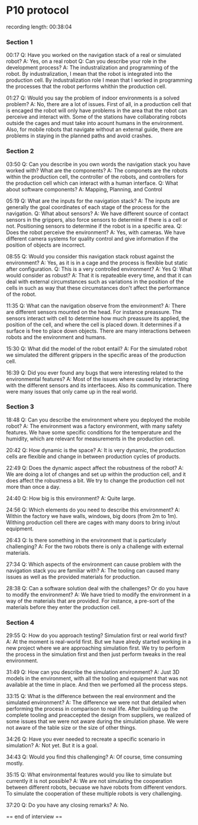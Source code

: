 # P10 protocol

recording length: 00:38:04

### Section 1

00:17
Q: Have you worked on the navigation stack of a real or simulated robot?
A: Yes, on a real robot
Q: Can you describe your role in the development process?
A: The industralization and programming of the robot. By industralization, I mean that the robot is integrated into the production cell. By industralization role I mean that I worked in programming the processes that the robot performs whithin the production cell. 

01:27
Q: Would you say the problem of indoor environments is a solved problem?
A: No, there are a lot of issues. First of all, in a production cell that is encaged the robot will only have problems in the area that the robot can perceive and interact with. Some of the stations have collaborating robots outside the cages and must take into acount humans in the environment. Also, for mobile robots that navigate without an external guide, there are problems in staying in the planned paths and avoid crashes.  

### Section 2
03:50
Q: Can you describe in you own words the navigation stack you have worked with? What are the components?
A: The componets are the robots within the production cell, the controller of the robots, and controllers for the production cell which can interact with a human interface. 
Q: What about software components?
A: Mapping, Planning, and Control

05:19
Q: What are the inputs for the navigation stack?
A: The inputs are generally the goal coordinates of each stage of the process for the navigation.
Q: What about sensors?
A: We have different source of contact sensors in the grippers, also force sensors to determine if there is a cell or not. Positioning sensors to determine if the robot is in a specific area. 
Q: Does the robot perceive the environment?
A: Yes, with cameras. We have different camera systems for quality control and give information if the position of objects are incorrect. 

08:55
Q: Would you consider this navigation stack robust against the environment?
A: Yes, as it is in a cage and the process is flexible but static after configuration. 
Q: This is a very controlled environment?
A: Yes
Q: What would consider as robust?
A: That it is repateable every time, and that it can deal with external circumstances such as variations in the position of the cells in such as way that these circumstances don't affect the performance of the robot. 

11:35
Q: What can the navigation observe from the environment?
A: There are different sensors mounted on the head. For instance preassure. The sensors interact with cell to determine how much preassure its applied, the position of the cell, and where the cell is placed down. It determines if a surface is free to place down objects. There are many interactions between robots and the environment and humans. 

15:30
Q: What did the model of the robot entail?
A: For the simulated robot we simulated the different grippers in the specific areas of the production cell. 

16:39
Q: Did you ever found any bugs that were interesting related to the environmental features? 
A: Most of the issues where caused by interacting with the different sensors and its interfacees. Also its communication. There were many issues that only came up in the real world. 

### Section 3
18:48
Q: Can you describe the environment where you deployed the mobile robot?
A: The environment was a factory environment, with many safety features. We have some specific conditions for the temperature and the humidity, which are relevant for measurements in the production cell.

20:42
Q: How dynamic is the space? 
A: It is very dynamic, the production cells are flexible and change in between production cycles of products. 

22:49
Q: Does the dynamic aspect affect the robustness of the robot?
A: We are doing a lot of changes and set up within the production cell, and it does affect the robustness a bit. We try to change the production cell not more than once a day. 

24:40
Q: How big is this environment?
A: Quite large.

24:56
Q: Which elements do you need to describe this environment?
A: Within the factory we have walls, windows, big doors (from 2m to 1m). Withing production cell there are cages with many doors to bring in/out equipment.

26:43
Q: Is there something in the environment that is particularly challenging?
A: For the two robots there is only a challenge with external materials. 

27:34
Q: Which aspects of the environment can cause problem with the navigation stack you are familiar with?
A: The tooling can caused many issues as well as the provided materials for production.

28:38
Q: Can a software solution deal with the challenges? Or do you have to modify the environment?
A: We have tried to modify the environment in a way of the materials that are provided. For instance, a pre-sort of the materials before they enter the production cell. 

### Section 4

29:55
Q: How do you approach testing? Simulation first or real world first?
A: At the moment is real-world first. But we have alredy started working in a new project where we are approaching simulation first. We try to perform the process in the simulation first and then just perform tweaks in the real environment.

31:49
Q: How can you describe the simulation environment?
A: Just 3D models in the environment, with all the tooling and equipment that was not available at the time in place. And then we perfomed all the process steps. 

33:15
Q: What is the difference between the real environment and the simulated environment?
A: The difference we were not that detailed when performing the process in comparison to real life. After building up the complete tooling and preaccepted the design from suppliers, we realized of some issues that we were not aware during the simulation phase. We were not aware of the table size or the size of other things. 

34:26
Q: Have you ever needed to recreate a specific scenario in simulation?
A: Not yet. But it is a goal. 

34:43
Q: Would you find this challenging?
A: Of course, time consuming mostly. 

35:15
Q: What environmental features would you like to simulate but currently it is not possible?
A: We are not simulating the cooperation between different robots, becuase we have robots from different vendors. To simulate the cooperation of these multiple robots is very challenging. 

37:20
Q: Do you have any closing remarks?
A: No. 

== end of interview ==